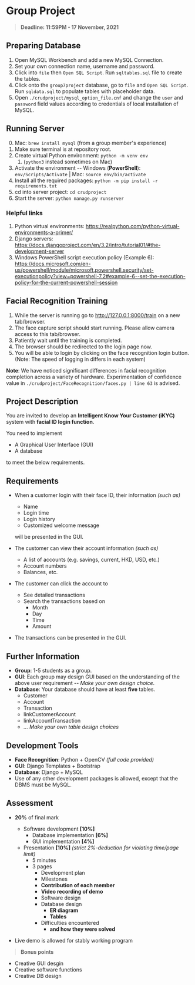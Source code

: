 # Group Project

> **Deadline: 11:59PM - 17 November, 2021**

## Preparing Database

1. Open MySQL Workbench and add a new MySQL Connection.
2. Set your own connection name, username and password.
3. Click into ```file``` then ```Open SQL Script```. Run ```sqltables.sql``` file to create the tables.
4. Click onto the ```group7project``` database, go to ```file``` and ```Open SQL Script```. Run ```sqldata.sql``` to populate tables with placeholder data.
5. Open ```./crudproject/mysql_option_file.cnf``` and change the ```user``` and ```password``` field values according to credentials of local installation of MySQL.

## Running Server

0. Mac: ```brew install mysql``` (from a group member's experience)
1. Make sure terminal is at repository root.
2. Create virtual Python environment: ```python -m venv env```
   1. (```python3``` instead sometimes on Mac)
3. Activate the environment -- Windows (**PowerShell**): ```env/Scripts/Activate``` | Mac: ```source env/bin/activate```
4. Install all the required packages: ```python -m pip install -r requirements.txt```
5. cd into server project: ```cd crudproject```
6. Start the server: ```python manage.py runserver```

### Helpful links

1. Python virtual environments: <https://realpython.com/python-virtual-environments-a-primer/>
2. Django servers: <https://docs.djangoproject.com/en/3.2/intro/tutorial01/#the-development-server>
3. Windows PowerShell script execution policy (Example 6): <https://docs.microsoft.com/en-us/powershell/module/microsoft.powershell.security/set-executionpolicy?view=powershell-7.2#example-6--set-the-execution-policy-for-the-current-powershell-session>

## Facial Recognition Training

1. While the server is running go to <http://127.0.0.1:8000/train> on a new tab/browser.
2. The face capture script should start running. Please allow camera access to this tab/browser.
3. Patiently wait until the training is completed.
4. The browser should be redirected to the login page now.
5. You will be able to login by clicking on the face recognition login button. (Note: The speed of logging in differs in each system)

**Note**: We have noticed significant differences in facial recognition completion across a variety of hardware. Experimentation of confidence value in ```./crudproject/FaceRecognition/faces.py | line 63``` is advised.

## Project Description

You are invited to develop an **Intelligent Know Your Customer (iKYC)** system with **facial ID login function**.

You need to implement

- A Graphical User Interface (GUI)
- A database

to meet the below requirements.

## Requirements

- When a customer login with their face ID, their information *(such as)*
  - Name
  - Login time
  - Login history
  - Customized welcome message

  will be presented in the GUI.

- The customer can view their account information *(such as)*
  - A list of accounts (e.g. savings, current, HKD, USD, etc.)
  - Account numbers
  - Balances, etc.

- The customer can click the account to
  - See detailed transactions
  - Search the transactions based on
    - Month
    - Day
    - Time
    - Amount

- The transactions can be presented in the GUI.

## Further Information

- **Group**: 1-5 students as a group.
- **GUI**: Each group may design GUI based on the understanding of the above user requirement -- *Make your own design choice*.
- **Database**: Your database should have at least **five** tables.
  <!-- from Sep 9 Tutorial page 2 -->
  - Customer
  - Account
  - Transaction
  - linkCustomerAccount
  - linkAccountTransaction
  - *... Make your own table design choices*

## Development Tools

- **Face Recognition**: Python + OpenCV *(full code provided)*
- **GUI**: Django Templates + Bootstrap
- **Database**: Django + MySQL
- Use of any other development packages is allowed, except that the DBMS must be MySQL.

## Assessment

- **20%** of final mark
  - Software development **[10%]**
    - Database implementation **[6%]**
    - GUI implementation **[4%]**
  - Presentation **[10%]** *(strict 2%-deduction for violating time/page limit)*
    - 5 minutes
    - 3 pages
      - Development plan
      - Milestones
      - **Contribution of each member**
      - **Video recording of demo**
      - Software design
      - Database design
        - **ER diagram**
        - **Tables**
      - Difficulties encountered
        - **and how they were solved**

- Live demo is allowed for stably working program

> **Bonus points**

- Creative GUI desgin
- Creative software functions
- Creative DB design
